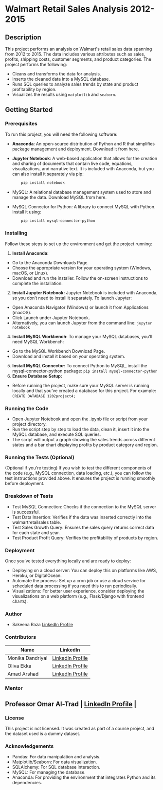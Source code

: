 # Walmart Retail Sales Analysis 2012-2015


## Description
This project performs an analysis on Walmart's retail sales data spanning from 2012 to 2015. The data includes various attributes such as sales, profits, shipping costs, customer segments, and product categories. The project performs the following:
- Cleans and transforms the data for analysis.
- Inserts the cleaned data into a MySQL database.
- Runs SQL queries to analyze sales trends by state and product profitability by region.
- Visualizes the results using `matplotlib` and `seaborn`.

## Getting Started

### Prerequisites
To run this project, you will need the following software:

- **Anaconda**: An open-source distribution of Python and R that simplifies package management and deployment. Download it from [here](https://www.anaconda.com/products/individual).
  
- **Jupyter Notebook**: A web-based application that allows for the creation and sharing of documents that contain live code, equations, visualizations, and narrative text.     It is included with Anaconda, but you can also install it separately via pip:
    ```bash
        pip install notebook
    ```
-  MySQL: A relational database management system used to store and manage the data. Download MySQL from here.
-  MySQL Connector for Python: A library to connect MySQL with Python. Install it using:
    ```bash
        pip install mysql-connector-python
    ```

### Installing
  Follow these steps to set up the environment and get the project running:

  1. **Install Anaconda:**
  -    Go to the Anaconda Downloads Page.
  -    Choose the appropriate version for your operating system (Windows, macOS, or Linux).
  -    Download and run the installer. Follow the on-screen instructions to complete the installation.
  2. **Install Jupyter Notebook:** Jupyter Notebook is included with Anaconda, so you don’t need to install it separately. To launch Jupyter:
  -    Open Anaconda Navigator (Windows) or launch it from Applications (macOS).
  -    Click Launch under Jupyter Notebook.
  -    Alternatively, you can launch Jupyter from the command line:
    ```
        jupyter notebook
    ```   
  4. **Install MySQL Workbench:** To manage your MySQL databases, you'll need MySQL Workbench:
  -    Go to the MySQL Workbench Download Page.
  -    Download and install it based on your operating system.
  5. **Install MySQL Connector:** To connect Python to MySQL, install the mysql-connector-python package:
    ```
        pip install mysql-connector-python
    ```   
  6. **Ensure Database Setup:**
  -    Before running the project, make sure your MySQL server is running locally and that you've created a database for this project. For example:
    ```
        CREATE DATABASE 1202project4;
    ```   

### Running the Code
-  Open Jupyter Notebook and open the .ipynb file or script from your project directory.
-  Run the script step by step to load the data, clean it, insert it into the MySQL database, and execute SQL queries.
-  The script will output a graph showing the sales trends across different states and a bar chart displaying profits by product category and region.

### Running the Tests (Optional)
  (Optional if you're testing) 
  If you wish to test the different components of the code (e.g., MySQL connection, data loading, etc.), you can follow the test instructions provided above. It ensures the    project is running smoothly before deployment.

### Breakdown of Tests
 - Test MySQL Connection: Checks if the connection to the MySQL server is successful.
 - Test Data Insertion: Verifies if the data was inserted correctly into the walmartretailsales table.
 - Test Sales Growth Query: Ensures the sales query returns correct data for each state and year.
 - Test Product Profit Query: Verifies the profitability of products by region.

### Deployment
  Once you’ve tested everything locally and are ready to deploy:
-  Deploying on a cloud server: You can deploy this on platforms like AWS, Heroku, or DigitalOcean.
-  Automate the process: Set up a cron job or use a cloud service for scheduled data processing if you need this to run periodically.
-  Visualizations: For better user experience, consider deploying the visualizations on a web platform (e.g., Flask/Django with frontend charts).

### Author
 - Sakeena Raza [LinkedIn Profile](https://www.linkedin.com/in/sakeena-raza/)

### Contributors

| Name               | LinkedIn        |
|--------------------|-----------------|
| Monika Dandriyal    | [LinkedIn Profile](https://www.linkedin.com/in/olivaekka/)      |
| Oliva Ekka          | [LinkedIn Profile](https://www.linkedin.com/in/monika-dandriyal/)      |
| Amad Arshad         | [LinkedIn Profile](https://www.linkedin.com/in/amad-arshad-088a38350/)      |


### Mentor
 ## Professor Omar Al-Trad    | [LinkedIn Profile](https://www.linkedin.com/in/altrad/)      |
  
### License
This project is not licensed. It was created as part of a course project, and the dataset used is a dummy dataset.

### Acknowledgements
-  Pandas: For data manipulation and analysis.
-  Matplotlib/Seaborn: For data visualization.
-  SQLAlchemy: For SQL database interaction.
-  MySQL: For managing the database.
-  Anaconda: For providing the environment that integrates Python and its dependencies.
